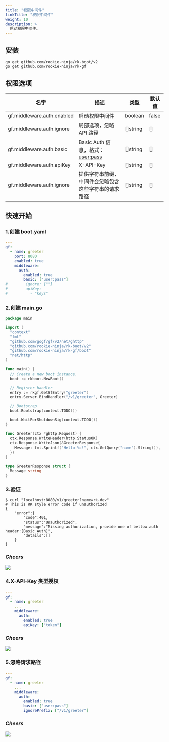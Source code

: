 ```yaml
---
title: "权限中间件"
linkTitle: "权限中间件"
weight: 10
description: >
  启动权限中间件。
---
```


## 安装
```shell script
go get github.com/rookie-ninja/rk-boot/v2
go get github.com/rookie-ninja/rk-gf
```

## 权限选项
| 名字                          | 描述                           | 类型       | 默认值   |
|-----------------------------|------------------------------|----------|-------|
| gf.middleware.auth.enabled | 启动权限中间件                      | boolean  | false |
| gf.middleware.auth.ignore  | 局部选项，忽略 API 路径               | []string | []    |
| gf.middleware.auth.basic   | Basic Auth 信息，格式：<user:pass> | []string | []    |
| gf.middleware.auth.apiKey  | X-API-Key                    | []string | []    |
| gf.middleware.auth.ignore  | 提供字符串前缀，中间件会忽略包含这些字符串的请求路径   | []string | []    |

## 快速开始
### 1.创建 boot.yaml
```yaml
---
gf:
  - name: greeter
    port: 8080
    enabled: true
    middleware:
      auth:
        enabled: true
        basic: ["user:pass"]
#        ignore: [""]
#        apiKey:
#          - "keys"
```

### 2.创建 main.go
```go
package main

import (
  "context"
  "fmt"
  "github.com/gogf/gf/v2/net/ghttp"
  "github.com/rookie-ninja/rk-boot/v2"
  "github.com/rookie-ninja/rk-gf/boot"
  "net/http"
)

func main() {
  // Create a new boot instance.
  boot := rkboot.NewBoot()

  // Register handler
  entry := rkgf.GetGfEntry("greeter")
  entry.Server.BindHandler("/v1/greeter", Greeter)

  // Bootstrap
  boot.Bootstrap(context.TODO())

  boot.WaitForShutdownSig(context.TODO())
}

func Greeter(ctx *ghttp.Request) {
  ctx.Response.WriteHeader(http.StatusOK)
  ctx.Response.WriteJson(&GreeterResponse{
    Message: fmt.Sprintf("Hello %s!", ctx.GetQuery("name").String()),
  })
}

type GreeterResponse struct {
  Message string
}
```

### 3.验证
```shell script
$ curl "localhost:8080/v1/greeter?name=rk-dev"
# This is RK style error code if unauthorized
{
    "error":{
        "code":401,
        "status":"Unauthorized",
        "message":"Missing authorization, provide one of bellow auth header:[Basic Auth]",
        "details":[]
    }
}
```

### _**Cheers**_
![](/rk-boot/user-guide/cheers.png)

### 4.X-API-Key 类型授权
```yaml
---
gf:
  - name: greeter
    ...
    middleware:
      auth:
        enabled: true
        apiKey: ["token"]
```

### _**Cheers**_
![](/rk-boot/user-guide/cheers.png)

### 5.忽略请求路径
```yaml
---
gf:
  - name: greeter
    ...
    middleware:
      auth:
        enabled: true
        basic: ["user:pass"]
        ignorePrefix: ["/v1/greeter"]
```

### _**Cheers**_
![](/rk-boot/user-guide/cheers.png)